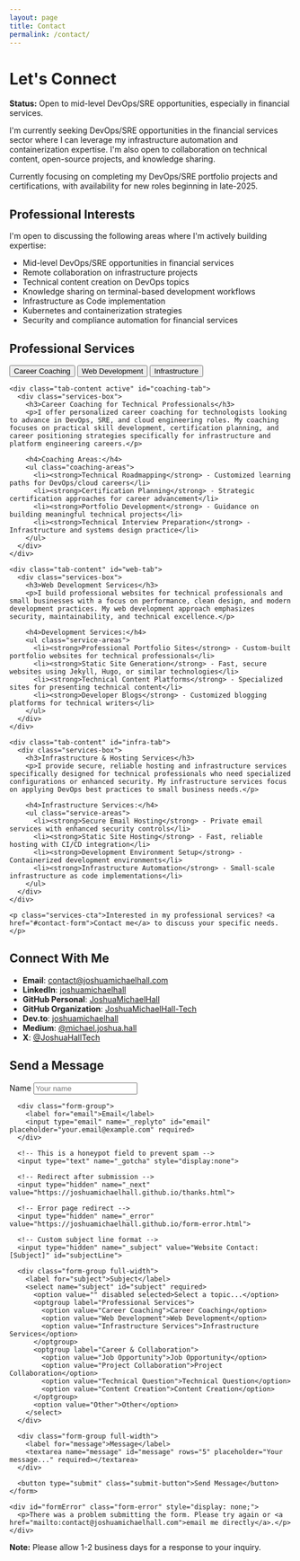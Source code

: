 ```yaml
---
layout: page
title: Contact
permalink: /contact/
---
```


# Let's Connect

<div class="content-section with-divider">
  <div class="availability-status">
    <span class="status-indicator available"></span>
    <p><strong>Status:</strong> Open to mid-level DevOps/SRE opportunities, especially in financial services.</p>
  </div>

  <p>I'm currently seeking DevOps/SRE opportunities in the financial services sector where I can leverage my infrastructure automation and containerization expertise. I'm also open to collaboration on technical content, open-source projects, and knowledge sharing.</p>

  <p>Currently focusing on completing my DevOps/SRE portfolio projects and certifications, with availability for new roles beginning in late-2025.</p>
</div>

<div class="content-section with-divider">
  <h2>Professional Interests</h2>

  <p>I'm open to discussing the following areas where I'm actively building expertise:</p>

  <ul class="interests-list">
    <li>Mid-level DevOps/SRE opportunities in financial services</li>
    <li>Remote collaboration on infrastructure projects</li>
    <li>Technical content creation on DevOps topics</li>
    <li>Knowledge sharing on terminal-based development workflows</li>
    <li>Infrastructure as Code implementation</li>
    <li>Kubernetes and containerization strategies</li>
    <li>Security and compliance automation for financial services</li>
  </ul>
</div>

<div class="content-section with-divider">
  <h2>Professional Services</h2>

  <div class="services-tabs">
    <div class="tab-headers">
      <button class="tab-button active" data-tab="coaching">Career Coaching</button>
      <button class="tab-button" data-tab="web">Web Development</button>
      <button class="tab-button" data-tab="infra">Infrastructure</button>
    </div>

    <div class="tab-content active" id="coaching-tab">
      <div class="services-box">
        <h3>Career Coaching for Technical Professionals</h3>
        <p>I offer personalized career coaching for technologists looking to advance in DevOps, SRE, and cloud engineering roles. My coaching focuses on practical skill development, certification planning, and career positioning strategies specifically for infrastructure and platform engineering careers.</p>

        <h4>Coaching Areas:</h4>
        <ul class="coaching-areas">
          <li><strong>Technical Roadmapping</strong> - Customized learning paths for DevOps/cloud careers</li>
          <li><strong>Certification Planning</strong> - Strategic certification approaches for career advancement</li>
          <li><strong>Portfolio Development</strong> - Guidance on building meaningful technical projects</li>
          <li><strong>Technical Interview Preparation</strong> - Infrastructure and systems design practice</li>
        </ul>
      </div>
    </div>

    <div class="tab-content" id="web-tab">
      <div class="services-box">
        <h3>Web Development Services</h3>
        <p>I build professional websites for technical professionals and small businesses with a focus on performance, clean design, and modern development practices. My web development approach emphasizes security, maintainability, and technical excellence.</p>

        <h4>Development Services:</h4>
        <ul class="service-areas">
          <li><strong>Professional Portfolio Sites</strong> - Custom-built portfolio websites for technical professionals</li>
          <li><strong>Static Site Generation</strong> - Fast, secure websites using Jekyll, Hugo, or similar technologies</li>
          <li><strong>Technical Content Platforms</strong> - Specialized sites for presenting technical content</li>
          <li><strong>Developer Blogs</strong> - Customized blogging platforms for technical writers</li>
        </ul>
      </div>
    </div>

    <div class="tab-content" id="infra-tab">
      <div class="services-box">
        <h3>Infrastructure & Hosting Services</h3>
        <p>I provide secure, reliable hosting and infrastructure services specifically designed for technical professionals who need specialized configurations or enhanced security. My infrastructure services focus on applying DevOps best practices to small business needs.</p>

        <h4>Infrastructure Services:</h4>
        <ul class="service-areas">
          <li><strong>Secure Email Hosting</strong> - Private email services with enhanced security controls</li>
          <li><strong>Static Site Hosting</strong> - Fast, reliable hosting with CI/CD integration</li>
          <li><strong>Development Environment Setup</strong> - Containerized development environments</li>
          <li><strong>Infrastructure Automation</strong> - Small-scale infrastructure as code implementations</li>
        </ul>
      </div>
    </div>

    <p class="services-cta">Interested in my professional services? <a href="#contact-form">Contact me</a> to discuss your specific needs.</p>
  </div>
</div>

<div class="content-section with-divider">
  <h2>Connect With Me</h2>

  <ul class="contact-info">
    <li><strong>Email</strong>: <a href="mailto:contact@joshuamichaelhall.com">contact@joshuamichaelhall.com</a></li>
    <li><strong>LinkedIn</strong>: <a href="https://linkedin.com/in/joshuamichaelhall">joshuamichaelhall</a></li>
    <li><strong>GitHub Personal</strong>: <a href="https://github.com/JoshuaMichaelHall">JoshuaMichaelHall</a></li>
    <li><strong>GitHub Organization</strong>: <a href="https://github.com/JoshuaMichaelHall-Tech">JoshuaMichaelHall-Tech</a></li>
    <li><strong>Dev.to</strong>: <a href="https://dev.to/joshuamichaelhall">joshuamichaelhall</a></li>
    <li><strong>Medium</strong>: <a href="https://medium.com/@michael.joshua.hall">@michael.joshua.hall</a></li>
    <li><strong>X</strong>: <a href="https://x.com/JoshuaHallTech">@JoshuaHallTech</a></li>
  </ul>
</div>

<div class="content-section no-divider">
  <h2>Send a Message</h2>

  <div class="contact-form-container" id="contact-form">
    <form action="https://formspree.io/f/xdorydnr" method="POST" class="contact-form" id="contactForm" onsubmit="return validateForm(event)">
      <div class="form-group">
        <label for="name">Name</label>
        <input type="text" name="name" id="name" placeholder="Your name" required>
      </div>

      <div class="form-group">
        <label for="email">Email</label>
        <input type="email" name="_replyto" id="email" placeholder="your.email@example.com" required>
      </div>

      <!-- This is a honeypot field to prevent spam -->
      <input type="text" name="_gotcha" style="display:none">

      <!-- Redirect after submission -->
      <input type="hidden" name="_next" value="https://joshuamichaelhall.github.io/thanks.html">

      <!-- Error page redirect -->
      <input type="hidden" name="_error" value="https://joshuamichaelhall.github.io/form-error.html">

      <!-- Custom subject line format -->
      <input type="hidden" name="_subject" value="Website Contact: [Subject]" id="subjectLine">

      <div class="form-group full-width">
        <label for="subject">Subject</label>
        <select name="subject" id="subject" required>
          <option value="" disabled selected>Select a topic...</option>
          <optgroup label="Professional Services">
            <option value="Career Coaching">Career Coaching</option>
            <option value="Web Development">Web Development</option>
            <option value="Infrastructure Services">Infrastructure Services</option>
          </optgroup>
          <optgroup label="Career & Collaboration">
            <option value="Job Opportunity">Job Opportunity</option>
            <option value="Project Collaboration">Project Collaboration</option>
            <option value="Technical Question">Technical Question</option>
            <option value="Content Creation">Content Creation</option>
          </optgroup>
          <option value="Other">Other</option>
        </select>
      </div>

      <div class="form-group full-width">
        <label for="message">Message</label>
        <textarea name="message" id="message" rows="5" placeholder="Your message..." required></textarea>
      </div>

      <button type="submit" class="submit-button">Send Message</button>
    </form>

    <div id="formError" class="form-error" style="display: none;">
      <p>There was a problem submitting the form. Please try again or <a href="mailto:contact@joshuamichaelhall.com">email me directly</a>.</p>
    </div>
  </div>

  <div class="note">
    <p><strong>Note:</strong> Please allow 1-2 business days for a response to your inquiry.</p>
  </div>
</div>

<script>
  // Form validation function
  function validateForm(event) {
    try {
      // Hide error message if it was shown previously
      document.getElementById('formError').style.display = 'none';

      const form = document.getElementById('contactForm');
      const name = document.getElementById('name').value.trim();
      const email = document.getElementById('email').value.trim();
      const subject = document.getElementById('subject').value;
      const message = document.getElementById('message').value.trim();

      // Basic validation
      if (!name || !email || !subject || !message) {
        alert('Please fill out all required fields.');
        return false;
      }

      // Email validation
      const emailRegex = /^[^\s@]+@[^\s@]+\.[^\s@]+$/;
      if (!emailRegex.test(email)) {
        alert('Please enter a valid email address.');
        return false;
      }

      // Set a cookie to track submission attempt
      document.cookie = "formSubmitAttempt=true; path=/; max-age=3600";

      // Add submission event handler for AJAX submission
      form.addEventListener('submit', function(e) {
        e.preventDefault();
        const formData = new FormData(form);

        fetch(form.action, {
          method: form.method,
          body: formData,
          headers: {
            'Accept': 'application/json'
          }
        })
        .then(response => {
          if (response.ok) {
            window.location.href = "/thanks.html";
          } else {
            document.getElementById('formError').style.display = 'block';
            throw new Error('Form submission failed');
          }
        })
        .catch(error => {
          console.error('Error:', error);
          document.getElementById('formError').style.display = 'block';
        });
      }, { once: true });

      return false; // Prevent default form submission as we're using fetch
    } catch (error) {
      console.error("Form validation error:", error);
      document.getElementById('formError').style.display = 'block';
      return false;
    }
  }

  document.addEventListener('DOMContentLoaded', function() {
    // Service tabs functionality
    const tabButtons = document.querySelectorAll('.tab-button');
    const tabContents = document.querySelectorAll('.tab-content');

    tabButtons.forEach(button => {
      button.addEventListener('click', function() {
        // Remove active class from all buttons and contents
        tabButtons.forEach(btn => btn.classList.remove('active'));
        tabContents.forEach(content => content.classList.remove('active'));

        // Add active class to current button
        this.classList.add('active');

        // Show the corresponding tab content
        const tabId = this.getAttribute('data-tab');
        document.getElementById(tabId + '-tab').classList.add('active');
      });
    });

    // Subject line customization
    const subjectSelect = document.getElementById('subject');
    const subjectLine = document.getElementById('subjectLine');

    if(subjectSelect && subjectLine) {
      // Update the subject line when the dropdown changes
      subjectSelect.addEventListener('change', function() {
        subjectLine.value = `Website Contact: ${this.value}`;
      });
    }

    // Add Service option to dropdown if selected from URL hash
    const hash = window.location.hash;
    if(hash && hash.includes('service-')) {
      const service = hash.replace('#service-', '');

      // Select the appropriate tab
      const tabButton = document.querySelector(`.tab-button[data-tab="${service}"]`);
      if(tabButton) {
        tabButton.click();

        // Scroll to the services section
        const servicesSection = document.querySelector('.services-tabs');
        if(servicesSection) {
          servicesSection.scrollIntoView({ behavior: 'smooth' });
        }
      }

      // Set the subject dropdown to the appropriate service
      if(subjectSelect) {
        if(service === 'web') {
          subjectSelect.value = 'Web Development';
        } else if(service === 'infra') {
          subjectSelect.value = 'Infrastructure Services';
        } else if(service === 'coaching') {
          subjectSelect.value = 'Career Coaching';
        }

        // Trigger the change event to update the hidden subject line
        const event = new Event('change');
        subjectSelect.dispatchEvent(event);
      }
    }
  });
</script>